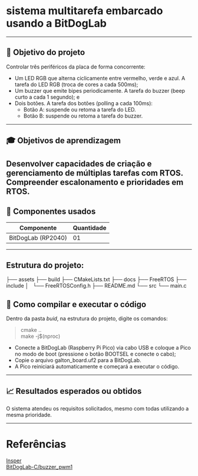 # sistema multitarefa embarcado usando a BitDogLab
---
## :dart: Objetivo do projeto    
Controlar três periféricos da placa de forma concorrente:   
- Um LED RGB que alterna ciclicamente entre vermelho, verde e azul. A tarefa do LED RGB (troca de cores a cada 500ms);      
- Um buzzer que emite bipes periodicamente. A tarefa do buzzer (beep curto a cada 1 segundo); e   
- Dois botões. A tarefa dos botões (polling a cada 100ms):     
	- Botão A: suspende ou retoma a tarefa do LED.  
	- Botão B: suspende ou retoma a tarefa do buzzer.   
---
## :mortar_board: Objetivos de aprendizagem
Desenvolver capacidades de criação e gerenciamento de múltiplas tarefas com RTOS.   
Compreender escalonamento e prioridades em RTOS. 
---

## :wrench: Componentes usados 
| Componente            | Quantidade    |
|-----------------------|---------------|
| BitDogLab (RP2040)    | 01            |
---
## Estrutura do projeto:    
├── assets
├── build
├── CMakeLists.txt
├── docs
├── FreeRTOS
├── include
│   └── FreeRTOSConfig.h
├── README.md
└── src
    └── main.c    

## :floppy_disk: Como compilar e executar o código   
Dentro da pasta *buid*, na estrutura do projeto, digite os comandos:   
> cmake ..   
> make -j$(nproc)    

- Conecte a BitDogLab (Raspberry Pi Pico) via cabo USB e coloque a Pico no modo de boot (pressione o botão BOOTSEL e conecte o cabo);   
- Copie o arquivo galton_board.uf2 para a BitDogLab.   
- A Pico reiniciará automaticamente e começará a executar o código.   
---

## :chart_with_upwards_trend: Resultados esperados ou obtidos     
O sistema atendeu os requisitos solicitados, mesmo com todas utilizando a mesma prioridade.

---

# Referências
[Insper](https://insper-embarcados.github.io/site/freertos/freertos-basic/)    
[BitDogLab-C/buzzer_pwm1](https://github.com/BitDogLab/BitDogLab-C/tree/main/buzzer_pwm1)   


